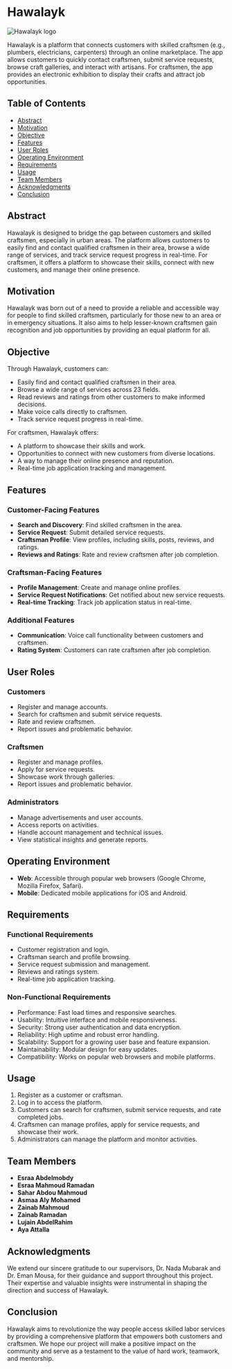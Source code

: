 # Hawalayk


![Hawalayk logo](https://github.com/user-attachments/assets/46b46c0d-1539-4f03-8966-33c3b8fd2dfe)

Hawalayk is a platform that connects customers with skilled craftsmen (e.g., plumbers, electricians, carpenters) through an online marketplace. The app allows customers to quickly contact craftsmen, submit service requests, browse craft galleries, and interact with artisans. For craftsmen, the app provides an electronic exhibition to display their crafts and attract job opportunities.

## Table of Contents

- [Abstract](#abstract)
- [Motivation](#motivation)
- [Objective](#objective)
- [Features](#features)
- [User Roles](#user-roles)
- [Operating Environment](#operating-environment)
- [Requirements](#requirements)
- [Usage](#usage)
- [Team Members](#team-members)
- [Acknowledgments](#acknowledgments)
- [Conclusion](#conclusion)

## Abstract

Hawalayk is designed to bridge the gap between customers and skilled craftsmen, especially in urban areas. The platform allows customers to easily find and contact qualified craftsmen in their area, browse a wide range of services, and track service request progress in real-time. For craftsmen, it offers a platform to showcase their skills, connect with new customers, and manage their online presence.

## Motivation

Hawalayk was born out of a need to provide a reliable and accessible way for people to find skilled craftsmen, particularly for those new to an area or in emergency situations. It also aims to help lesser-known craftsmen gain recognition and job opportunities by providing an equal platform for all.

## Objective

Through Hawalayk, customers can:
- Easily find and contact qualified craftsmen in their area.
- Browse a wide range of services across 23 fields.
- Read reviews and ratings from other customers to make informed decisions.
- Make voice calls directly to craftsmen.
- Track service request progress in real-time.

For craftsmen, Hawalayk offers:
- A platform to showcase their skills and work.
- Opportunities to connect with new customers from diverse locations.
- A way to manage their online presence and reputation.
- Real-time job application tracking and management.

## Features

### Customer-Facing Features
- **Search and Discovery**: Find skilled craftsmen in the area.
- **Service Request**: Submit detailed service requests.
- **Craftsman Profile**: View profiles, including skills, posts, reviews, and ratings.
- **Reviews and Ratings**: Rate and review craftsmen after job completion.

### Craftsman-Facing Features
- **Profile Management**: Create and manage online profiles.
- **Service Request Notifications**: Get notified about new service requests.
- **Real-time Tracking**: Track job application status in real-time.

### Additional Features
- **Communication**: Voice call functionality between customers and craftsmen.
- **Rating System**: Customers can rate craftsmen after job completion.

## User Roles

### Customers
- Register and manage accounts.
- Search for craftsmen and submit service requests.
- Rate and review craftsmen.
- Report issues and problematic behavior.

### Craftsmen
- Register and manage profiles.
- Apply for service requests.
- Showcase work through galleries.
- Report issues and problematic behavior.

### Administrators
- Manage advertisements and user accounts.
- Access reports on activities.
- Handle account management and technical issues.
- View statistical insights and generate reports.

## Operating Environment

- **Web**: Accessible through popular web browsers (Google Chrome, Mozilla Firefox, Safari).
- **Mobile**: Dedicated mobile applications for iOS and Android.

## Requirements

### Functional Requirements
- Customer registration and login.
- Craftsman search and profile browsing.
- Service request submission and management.
- Reviews and ratings system.
- Real-time job application tracking.

### Non-Functional Requirements
- Performance: Fast load times and responsive searches.
- Usability: Intuitive interface and mobile responsiveness.
- Security: Strong user authentication and data encryption.
- Reliability: High uptime and robust error handling.
- Scalability: Support for a growing user base and feature expansion.
- Maintainability: Modular design for easy updates.
- Compatibility: Works on popular web browsers and mobile platforms.


## Usage

1. Register as a customer or craftsman.
2. Log in to access the platform.
3. Customers can search for craftsmen, submit service requests, and rate completed jobs.
4. Craftsmen can manage profiles, apply for service requests, and showcase their work.
5. Administrators can manage the platform and monitor activities.

## Team Members

- **Esraa Abdelmobdy**
- **Esraa Mahmoud Ramadan**
- **Sahar Abdou Mahmoud**
- **Asmaa Aly Mohamed**
- **Zainab Mahmoud**
- **Zainab Ramadan**
- **Lujain AbdelRahim**
- **Aya Attalla**

## Acknowledgments

We extend our sincere gratitude to our supervisors, Dr. Nada Mubarak and Dr. Eman Mousa, for their guidance and support throughout this project. Their expertise and valuable insights were instrumental in shaping the direction and success of Hawalayk.

## Conclusion

Hawalayk aims to revolutionize the way people access skilled labor services by providing a comprehensive platform that empowers both customers and craftsmen. We hope our project will make a positive impact on the community and serve as a testament to the value of hard work, teamwork, and mentorship.

